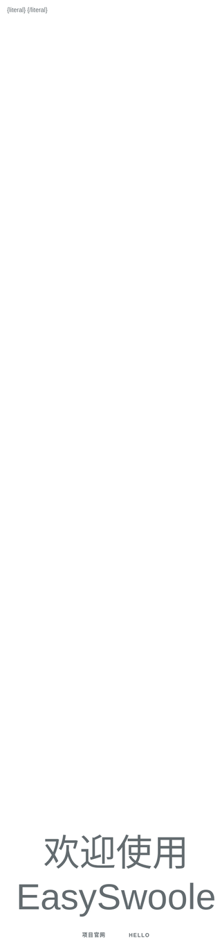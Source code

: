 <html lang="en">
<head>
    <meta charset="utf-8">
    <meta http-equiv="X-UA-Compatible" content="IE=edge">
    <meta name="viewport" content="width=device-width, initial-scale=1">
    <title>easySwoole开源文档系统</title>
    <meta name="keywords" content="easySwoole开源文档系统"/>
    <meta name="description" content="easySwoole开源文档系统"/>
    {literal}
    <style>
        html,body{background-color:#fff;color:#636b6f;font-family:'Raleway',sans-serif;font-weight:100;height:100vh;margin:0;}.full-height{height:100vh;}.flex-center{align-items:center;display:flex;justify-content:center;}.position-ref{position:relative;}.top-right{position:absolute;right:10px;top:18px;}.content{text-align:center;}.title{font-size:84px;}.links > a{color:#636b6f;padding:0 25px;font-size:12px;font-weight:600;letter-spacing:.1rem;text-decoration:none;text-transform:uppercase;}.m-b-md{margin-bottom:30px;}
    </style>
    {/literal}
</head>
<body>
<div class="flex-center position-ref full-height">
    <div class="content">
        <div class="title m-b-md">
            欢迎使用 EasySwoole
        </div>
        <div class="links">
            <a href="https://www.easyswoole.com">项目官网</a>
            <a href="/hello.md">Hello</a>
        </div>
    </div>
</div>
</body>
</html>